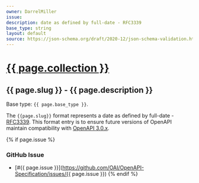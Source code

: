```yaml
---
owner: DarrelMiller
issue: 
description: date as defined by full-date - RFC3339
base_type: string
layout: default
source: https://json-schema.org/draft/2020-12/json-schema-validation.html#name-resource-identifiers
---
```


# <a href="..">{{ page.collection }}</a>

## {{ page.slug }} - {{ page.description }}

Base type: `{{ page.base_type }}`.

The `{{page.slug}}` format represents a date as defined by full-date - [RFC3339](https://xml2rfc.tools.ietf.org/public/rfc/html/rfc3339#anchor14one). This format entry is to ensure future versions of OpenAPI maintain compatibility with [OpenAPI 3.0.x](https://spec.openapis.org/oas/v3.0.0).

{% if page.issue %}
### GitHub Issue

* [#{{ page.issue }}](https://github.com/OAI/OpenAPI-Specification/issues/{{ page.issue }})
{% endif %}

